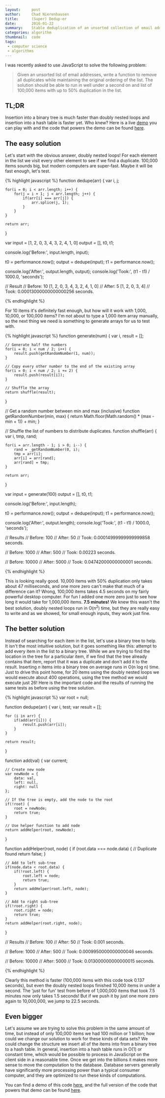 ```yaml
---
layout:     post
author:     Chad Nierenhausen
title:      (Super) Dedup-er
date:       2016-01-22
summary:    Stable deduplication of an unsorted collection of email addresses.
categories: algorithm
thumbnail:  code
tags:
 - computer science
 - algorithms
---
```

I was recently asked to use JavaScript to solve the following problem:

> Given an unsorted list of email addresses, write a function to remove all duplicates while maintaining the original ordering of the list. The solution should be able to run in well under a second on and list of 100,000 items with up to 50% duplication in the list.

## TL;DR
Insertion into a binary tree is much faster than doubly nested loops and insertion into a hash table is faster yet. Who knew?
Here is a live [demo][Demo] you can play with and the code that powers the demo can be found [here][DemoCode].

## The easy solution
Let\'s start with the obvious answer, doubly nested loops! For each element in the list we visit every other element to see if we find a duplicate. 100,000 items sounds big, but modern computers are super-fast. Maybe it will be fast enough, let\'s test.

{% highlight javascript %}
function dedupe(arr) {
    var i, j;

    for(i = 0; i < arr.length; i++) {
        for(j = i + 1; j < arr.length; j++) {
            if(arr[i] === arr[j]) {
                arr.splice(j, 1);
            }
        }
    }

    return arr;
}

var input = [1, 2, 0, 3, 4, 3, 2, 4, 1, 0]
    output = [],
    t0,
    t1;

console.log('Before:', input.length, input);

t0 = performance.now();
output = dedupe(input);
t1 = performance.now();

console.log('After:', output.length, output);
console.log('Took:', (t1 - t1) / 1000.0, 'seconds');

// Result
// Before: 10 [1, 2, 0, 3, 4, 3, 2, 4, 1, 0]
// After: 5 [1, 2, 0, 3, 4]
// Took: 0.00013000000000000256 seconds.

{% endhighlight %}

For 10 items it\'s definitely fast enough, but how will it work with 1,000, 10,000, or 100,000 items? I\'m not about to type a 1,000 item array manually, so  the next thing we need is something to generate arrays for us to test with.


{% highlight javascript %}
function generate(num) {
    var i, result = [];

    // Generate half the numbers
    for(i = 0; i < num / 2; i++) {
        result.push(getRandomNumber(1, num));
    }

    // Copy every other number to the end of the existing array
    for(i = 0; i < num / 2; i += 2) {
        result.push(result[i]);
    }

    // Shuffle the array
    return shuffle(result);
}

// Get a random number between min and max (inclusive)
function getRandomNumber(min, max) {
    return Math.floor(Math.random() * (max - min + 1)) + min;
}

// Shuffle the list of numbers to distribute duplicates.
function shuffle(arr) {
    var i, tmp, rand;

    for(i = arr.length - 1; i > 0; i--) {
        rand = _getRandomNumber(0, i);
        tmp = arr[i];
        arr[i] = arr[rand];
        arr[rand] = tmp;
    }

    return arr;
}    

var input = generate(100)
    output = [],
    t0,
    t1;

console.log('Before:', input.length);

t0 = performance.now();
output = dedupe(input);
t1 = performance.now();

console.log('After:', output.length);
console.log('Took:', (t1 - t1) / 1000.0, 'seconds');

// Results
// Before: 100
// After: 50
// Took: 0.00014999999999999858 seconds.

// Before: 1000
// After: 500
// Took: 0.00223 seconds.

// Before: 10000
// After: 5000
// Took: 0.04742000000000001 seconds.

{% endhighlight %}

This is looking really good. 10,000 items with 50% duplication only takes about 47 milliseconds, and one more zero can\'t make that much of a difference can it? Wrong, 100,000 items takes 4.5 seconds on my fairly powerful desktop computer. For fun I added one more zero just to see how long it would take for 1,000,000 items. **7.5 minutes!** We knew this wasn\'t the best solution, doubly nested loops run in O(n<sup>2</sup>) time, but they are really easy to write and as we showed, for small enough inputs, they work just fine.

## The better solution

Instead of searching for each item in the list, let\'s use a binary tree to help. It isn\'t the most intuitive solution, but it goes something like this: attempt to add every item in the list to a binary tree. While we are trying to find the location in the tree for a particular item, if we find that the tree already contains that item, report that it was a duplicate and don\'t add it to the result. Inserting _n_ items into a binary tree on average runs in O(n log n) time. Just to drive this point home, for 20 items using the doubly nested loops  we would execute about 400 operations, using the tree method we would execute just 26! Here is the important code and the results of running the same tests as before using the tree solution.

{% highlight javascript %}
var root = null;


function dedupe(arr) {
    var i, test;
    var result = [];

    for (i in arr) {
        if(add(arr[i])) {
            result.push(arr[i]);
        }
    }

    return result;
}

function add(val) {
    var current;

    // Create new node
    var newNode = {
        data: val,
        left: null,
        right: null
    };

    // If the tree is empty, add the node to the root
    if(!root) {
        root = newNode;
        return true;
    }

    // Use helper function to add node
    return addHelper(root, newNode);
}

function addHelper(root, node) {
    if (root.data === node.data) {
        // Duplicate found
        return false;
    }

    // Add to left sub-tree
    if(node.data < root.data) {
        if(!root.left) {
            root.left = node;
            return true;
        }
        return addHelper(root.left, node);
    }

    // Add to right sub-tree
    if(!root.right) {
        root.right = node;
        return true;
    }
    return addHelper(root.right, node);
}

// Results
// Before: 100
// After: 50
// Took: 0.001 seconds.

// Before: 1000
// After: 500
// Took: 0.0009950000000000046 seconds.

// Before: 10000
// After: 5000
// Took: 0.013000000000000015 seconds.

{% endhighlight %}

Clearly this method is faster (100,000 items with this code took 0.137 seconds), but even the doubly nested loops finished 10,000 items in under a second. The \'just for fun\' test from before of 1,000,000 items that took 7.5 minutes now only takes 1.5 seconds! But if we push it by just one more zero again to 10,000,000, we jump to 22.5 seconds.

## Even bigger

Let\'s assume we are trying to solve this problem in the same amount of time, but instead of only 100,000 items we had 100 million or 1 billion; how could we change our solution to work for these kinds of data sets? We could change the structure we insert all of the items into from a  binary tree to a hash table. In general, insertion into a hash table runs in O(1) or constant time, which would be possible to process in JavaScript on the client side in a reasonable time. Once we get into the billions it makes more sense to move the computation to the database. Database servers generally have significantly more processing power than a typical consumer computer, and they are optimized to run these kinds of computations.  

You can find a demo of this code [here][Demo], and the full version of the code that powers that demo can be found [here][DemoCode].

[Demo]: /dedupe
[DemoCode]: https://gist.github.com/cnieren/eef196769425143c9bd1
